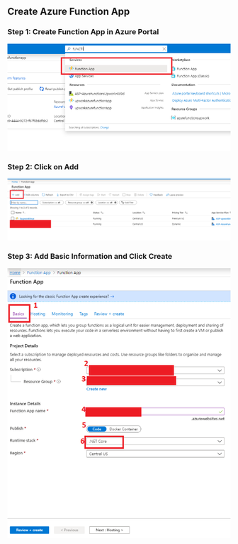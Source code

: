 ## Create Azure Function App

### Step 1: Create Function App in Azure Portal
![](https://github.com/MuddassirNayyer/azure-devops-cicd/blob/master/Images/AZ%201.PNG)

### Step 2: Click on Add
![](https://github.com/MuddassirNayyer/azure-devops-cicd/blob/master/Images/AZ%202.PNG)

### Step 3: Add Basic Information and Click Create
![](https://github.com/MuddassirNayyer/azure-devops-cicd/blob/master/Images/AZ%203.PNG)
